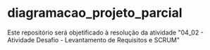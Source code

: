# diagramacao_projeto_parcial
Este repositório será objetificado à resolução da atividade "04_02 - Atividade Desafio - Levantamento de Requisitos e SCRUM"
